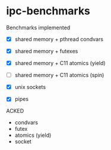 # ipc-benchmarks

Benchmarks implemented
 - [x] shared memory + pthread condvars
 - [x] shared memory + futexes
 - [x] shared memory + C11 atomics (yield)
 - [ ] shared memory + C11 atomics (spin)
 - [x] unix sockets
 - [x] pipes


ACKED
 - condvars
 - futex
 - atomics (yield)
 - socket